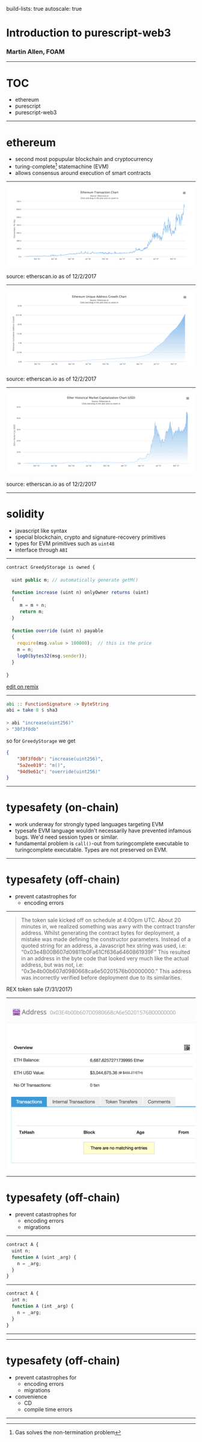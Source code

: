 build-lists: true
autoscale: true

# Introduction to purescript-web3
### Martin Allen, FOAM

---

# TOC

* ethereum
* purescript
* purescript-web3

---

# ethereum

- second most popupular blockchain and cryptocurrency
- turing-complete[^0] statemachine (EVM)
- allows consensus around execution of smart contracts

[^0]: Gas solves the non-termination problem

---

![100%](images/txs.png)

source: etherscan.io as of 12/2/2017

---

![100%](images/addresses.png)

source: etherscan.io as of 12/2/2017

---

![100%](images/marketcap.png)

source: etherscan.io as of 12/2/2017

---

# solidity

- javascript like syntax
- special blockchain, crypto and signature-recovery primitives
- types for EVM primitives such as `uint48`
- interface through `ABI`

---

```javascript
contract GreedyStorage is owned {

  uint public m; // automatically generate getM()
  
  function increase (uint n) onlyOwner returns (uint) 
  {
     m = m + n;
     return m;
  }
  
  function override (uint n) payable 
  {
    require(msg.value > 100000);  // this is the price
    m = n;
    log0(bytes32(msg.sender));
  }
  
}
```

[edit on remix](https://ethereum.github.io/browser-solidity/#version=soljson-v0.4.19+commit.c4cbbb05.js&optimize=undefined&gist=a90b20b6df66c98f7af2f912952d2b7d)

---

```haskell
abi :: FunctionSignature -> ByteString
abi = take 8 $ sha3

> abi "increase(uint256)"
> "30f3f0db"
```

so for `GreedyStorage` we get

```json
{
    "30f3f0db": "increase(uint256)",
    "5a2ee019": "m()",
    "94d9e61c": "override(uint256)"
}
```

---

# typesafety (on-chain)
- work underway for strongly typed languages targeting EVM
- typesafe EVM language wouldn't necessarily have prevented infamous bugs. We'd need session types or similar.
- fundamental problem is `call()`-out from turingcomplete executable to turingcomplete executable. Types are not preserved on EVM.

---

# typesafety (off-chain)
- prevent catastrophes for
  - encoding errors

---

> The token sale kicked off on schedule at 4:00pm UTC. About 20 minutes in, we realized something was awry with the contract transfer address. Whilst generating the contract bytes for deployment, a mistake was made defining the constructor parameters. Instead of a quoted string for an address, a Javascript hex string was used, i.e: “0x03e4B00B607d09811b0Fa61Cf636a6460861939F”
This resulted in an address in the byte code that looked very much like the actual address, but was not, i.e: “0x3e4b00b607d0980668ca6e50201576b00000000.” This address was incorrectly verified before deployment due to its similarities.

REX token sale (7/31/2017)

---

![100%](images/rex.png)

---

# typesafety (off-chain)
- prevent catastrophes for
  - encoding errors
  - migrations

---

```javascript
contract A {
  uint n;
  function A (uint _arg) {
    n = _arg;
  }
}
```

---
```javascript
contract A {
  int n;
  function A (int _arg) {
    n = _arg;
  }
}
```

---


---

# typesafety (off-chain)
- prevent catastrophes for
  - encoding errors
  - migrations
- convenience
  - CD
  - compile time errors

---
